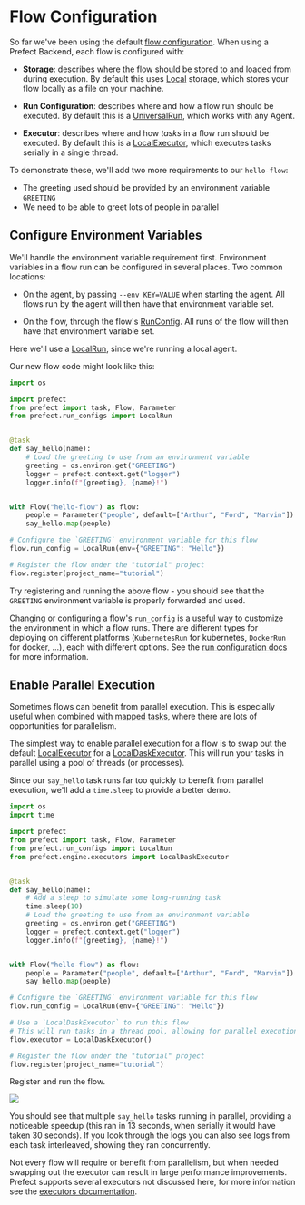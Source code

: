 # Flow Configuration

So far we've been using the default [flow
configuration](/orchestration/flow_config.md). When using a Prefect Backend,
each flow is configured with:

- **Storage**: describes where the flow should be stored to and loaded from
  during execution. By default this uses
  [Local](/orchestration/flow_config/storage.md#local) storage, which stores
  your flow locally as a file on your machine.

- **Run Configuration**: describes where and how a flow run should be executed.
  By default this is a
  [UniversalRun](/orchestration/flow_config/run_configs.md#universalrun), which
  works with any Agent.

- **Executor**: describes where and how *tasks* in a flow run should be
  executed. By default this is a
  [LocalExecutor](/orchestration/flow_config/executors.md#localexecutor), which
  executes tasks serially in a single thread.

To demonstrate these, we'll add two more requirements to our `hello-flow`:

- The greeting used should be provided by an environment variable `GREETING`
- We need to be able to greet lots of people in parallel

## Configure Environment Variables

We'll handle the environment variable requirement first. Environment variables
in a flow run can be configured in several places. Two common locations:

- On the agent, by passing `--env KEY=VALUE` when starting the agent. All
  flows run by the agent will then have that environment variable set.

- On the flow, through the flow's
  [RunConfig](/orchestration/flow_config/run_configs.md). All runs of the flow
  will then have that environment variable set.

Here we'll use a [LocalRun](/orchestration/flow_config/run_configs.md#localrun),
since we're running a local agent.

Our new flow code might look like this:

```python
import os

import prefect
from prefect import task, Flow, Parameter
from prefect.run_configs import LocalRun


@task
def say_hello(name):
    # Load the greeting to use from an environment variable
    greeting = os.environ.get("GREETING")
    logger = prefect.context.get("logger")
    logger.info(f"{greeting}, {name}!")


with Flow("hello-flow") as flow:
    people = Parameter("people", default=["Arthur", "Ford", "Marvin"])
    say_hello.map(people)

# Configure the `GREETING` environment variable for this flow
flow.run_config = LocalRun(env={"GREETING": "Hello"})

# Register the flow under the "tutorial" project
flow.register(project_name="tutorial")
```

Try registering and running the above flow - you should see that the `GREETING`
environment variable is properly forwarded and used.

Changing or configuring a flow's `run_config` is a useful way to customize the
environment in which a flow runs. There are different types for deploying on
different platforms (`KubernetesRun` for kubernetes, `DockerRun` for docker,
...), each with different options. See the [run configuration
docs](/orchestration/flow_config/run_configs.md) for more information.

## Enable Parallel Execution

Sometimes flows can benefit from parallel execution. This is especially useful
when combined with [mapped tasks](/core/concepts/mapping.md), where there are
lots of opportunities for parallelism.

The simplest way to enable parallel execution for a flow is to swap out the
default [LocalExecutor](/orchestration/flow_config/executors.md#localexecutor)
for a
[LocalDaskExecutor](/orchestration/flow_config/executors.md#localdaskexecutor).
This will run your tasks in parallel using a pool of threads (or processes).

Since our `say_hello` task runs far too quickly to benefit from parallel
execution, we'll add a `time.sleep` to provide a better demo.

```python
import os
import time

import prefect
from prefect import task, Flow, Parameter
from prefect.run_configs import LocalRun
from prefect.engine.executors import LocalDaskExecutor


@task
def say_hello(name):
    # Add a sleep to simulate some long-running task
    time.sleep(10)
    # Load the greeting to use from an environment variable
    greeting = os.environ.get("GREETING")
    logger = prefect.context.get("logger")
    logger.info(f"{greeting}, {name}!")


with Flow("hello-flow") as flow:
    people = Parameter("people", default=["Arthur", "Ford", "Marvin"])
    say_hello.map(people)

# Configure the `GREETING` environment variable for this flow
flow.run_config = LocalRun(env={"GREETING": "Hello"})

# Use a `LocalDaskExecutor` to run this flow
# This will run tasks in a thread pool, allowing for parallel execution
flow.executor = LocalDaskExecutor()

# Register the flow under the "tutorial" project
flow.register(project_name="tutorial")
```

Register and run the flow.

![](/orchestration/tutorial/hello-flow-run-parallel.png)

You should see that multiple `say_hello` tasks running in parallel, providing a
noticeable speedup (this ran in 13 seconds, when serially it would have taken
30 seconds). If you look through the logs you can also see logs from each task
interleaved, showing they ran concurrently.

Not every flow will require or benefit from parallelism, but when needed
swapping out the executor can result in large performance improvements. Prefect
supports several executors not discussed here, for more information see the
[executors documentation](/orchestration/flow_config/executors.md).

